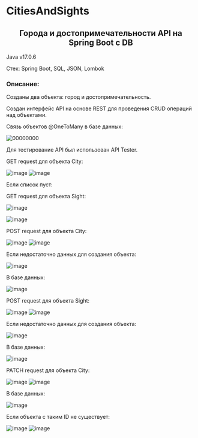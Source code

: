 # CitiesAndSights
<h2 align="center">Города и достопримечательности API на Spring Boot c DB</h2>

Java v17.0.6

Стек: Spring Boot, SQL, JSON, Lombok

<h3>Описание:</h3>
Созданы два объекта: город и достопримечательность. 

Cоздан интерфейс API на основе REST для проведения CRUD операций над объектами. 

Связь объектов @OneToMany в базе данных:


![00000000](https://user-images.githubusercontent.com/122821058/232010232-30fb5717-2507-4565-99e6-544f7ce72671.png)

Для тестирование API был использован API Tester.

GET request для объекта City:


![image](https://user-images.githubusercontent.com/122821058/232020157-faff6f14-baac-4507-8e35-a96d689e2756.png)
![image](https://user-images.githubusercontent.com/122821058/232020312-3a410bda-ec0f-451b-a307-26e96ecda308.png)

Если список пуст:

GET request для объекта Sight:


![image](https://user-images.githubusercontent.com/122821058/232021190-da97cf35-ebf4-4731-8321-9230b2e61a85.png)

![image](https://user-images.githubusercontent.com/122821058/232020976-294204af-b553-4b2a-ab72-e614373a0f3a.png)


POST request для объекта City:


![image](https://user-images.githubusercontent.com/122821058/232017102-c3badd20-a2fa-41ee-a866-49a6cc441279.png)
![image](https://user-images.githubusercontent.com/122821058/232017440-03c6e8fe-81ea-460b-80f6-635a93790c6d.png)

Если недостаточно данных для создания объекта:


![image](https://user-images.githubusercontent.com/122821058/232019678-fe82fbf6-ad45-4704-a72e-1b7f408ea5a2.png)


В базе данных:


![image](https://user-images.githubusercontent.com/122821058/232018058-456bce36-dbc9-4e15-9c3f-a332fad3a2ca.png)


POST request для объекта Sight:


![image](https://user-images.githubusercontent.com/122821058/232018709-65787bd5-06fa-493a-b438-a855f69c514a.png)
![image](https://user-images.githubusercontent.com/122821058/232018857-d81db682-c913-4c54-a56d-3a264962d697.png)

Если недостаточно данных для создания объекта:


![image](https://user-images.githubusercontent.com/122821058/232019444-24b53394-6d3d-4995-8306-20396206310e.png)


В базе данных:


![image](https://user-images.githubusercontent.com/122821058/232018973-0c1516d4-b932-4a89-a8c8-3ccb7aef0a96.png)


PATCH request для объекта City:


![image](https://user-images.githubusercontent.com/122821058/232021858-d408d135-7432-42d6-be66-d12e3f356b2e.png)
![image](https://user-images.githubusercontent.com/122821058/232021949-0df04ef9-5f35-4bf7-bcc9-7af123cce565.png)

В базе данных:

![image](https://user-images.githubusercontent.com/122821058/232022103-51c58002-c778-4a9a-aaf8-7ddcadfb95ed.png)


Если объекта с таким ID не существует:

![image](https://user-images.githubusercontent.com/122821058/232022325-4e55bbf9-6740-48b3-9d01-d46013965692.png)
![image](https://user-images.githubusercontent.com/122821058/232022488-e17f6dcd-6963-476b-b159-7e84e283164e.png)




